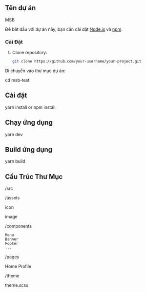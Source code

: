 ## Tên dự án 

MSB

Để bắt đầu với dự án này, bạn cần cài đặt [Node.js](https://nodejs.org/) và [npm](https://www.npmjs.com/).

### Cài Đặt

1. Clone repository:

   ```bash
   git clone https://github.com/your-username/your-project.git

Di chuyển vào thư mục dự án:

cd msb-test

## Cài đặt 

yarn install or npm install

## Chạy ứng dụng

yarn dev

## Build ứng dụng

yarn build

## Cấu Trúc Thư Mục

/src

/assets

icon

image

/components

    Menu
    Banner
    Footer
    ...

/pages

   Home
   Profile

/theme

theme.scss
